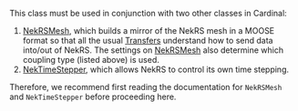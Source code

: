 This class must be used in conjunction with two other classes in Cardinal:

1. [NekRSMesh](/mesh/NekRSMesh.md), which builds a mirror of the NekRS mesh
   in a MOOSE format so that all the usual
   [Transfers](https://mooseframework.inl.gov/syntax/Transfers/index.html)
   understand how to send data into/out of NekRS. The settings on
   [NekRSMesh](/mesh/NekRSMesh.md) also determine which
   coupling type (listed above) is used.
2. [NekTimeStepper](/timesteppers/NekTimeStepper.md), which allows NekRS to
   control its own time stepping.

Therefore, we recommend first reading the documentation for `NekRSMesh` and
`NekTimeStepper` before proceeding here.
